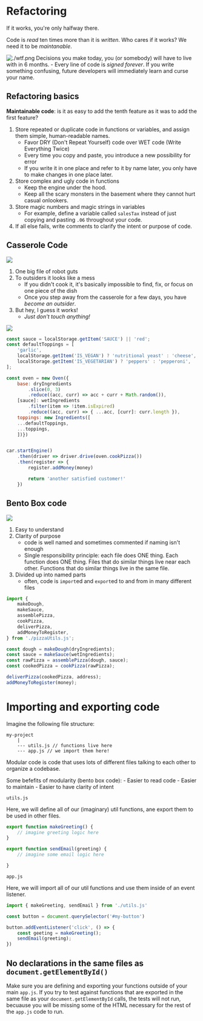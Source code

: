 Refactoring
===

If it works, you're only halfway there.

Code is _read_ ten times more than it is _written_. Who cares if it works? We need it to be _maintanable_.

![./wtf.png](./wtf.png)
Decisions you make today, you (or somebody) will have to live with in 6 months. 
    - Every line of code is _signed forever_. If you write something confusing, future developers will immediately learn and curse your name.


## Refactoring basics

__Maintainable code__: is it as easy to add the tenth feature as it was to add the first feature?

1) Store repeated or duplicate code in functions or variables, and assign them simple, human-readable names.
    - Favor DRY (Don't Repeat Yourself) code over WET code (Write Everything Twice)
    - Every time you copy and paste, you introduce a new possibility for error
    - If you write it in one place and refer to it by name later, you only have to make changes in one place later.
1) Store complex and ugly code in functions
    - Keep the engine under the hood.
    - Keep all the scary monsters in the basement where they cannot hurt casual onlookers.
1) Store magic numbers and magic strings in variables 
    - For example, define a variable called `salesTax` instead of just copying and pasting `.06` throughout your code.
1) If all else fails, write comments to clarify the intent or purpose of code.

## Casserole Code

![](./casserole.png)

1) One big file of robot guts
1) To outsiders it looks like a mess
    - If you didn't cook it, it's basically impossible to find, fix, or focus on one piece of the dish
    - Once you step away from the casserole for a few days, you have _become an outsider_. 
1) But hey, I guess it works!
    - _Just don't touch anything!_

![](./garbage.png)

```js
const sauce = localStorage.getItem('SAUCE') || 'red'; 
const defaultToppings = [
    'garlic',
    localStorage.getItem('IS_VEGAN') ? 'nutritional yeast' : 'cheese',
    localStorage.getItem('IS_VEGETARIAN') ? 'peppers' : 'pepperoni',
];

const oven = new Oven({ 
    base: dryIngredients
        .slice(0, 3)
        .reduce((acc, curr) => acc + curr + Math.random()), 
    [sauce]: wetIngredients
        .filter(item => !item.isExpired)
        .reduce((acc, curr) => { ...acc, [curr]: curr.length }), 
    toppings: new Ingredients([
    ...defaultToppings,
    ...toppings,
    ])})


car.startEngine()
    .then(driver => driver.drive(oven.cookPizza())
    .then(register => {
        register.addMoney(money)

        return 'another satisfied customer!'
    })
```


##  Bento Box code 

![](./bento.png)

1) Easy to understand
1) Clarity of purpose  
    - code is well named and sometimes commented if naming isn't enough
    - Single responsibility principle: each file does ONE thing. Each function does ONE thing. Files that do similar things live near each other. Functions that do similar things live in the same file.
1) Divided up into named parts
    - often, code is `import`ed and `export`ed to and from in many different files

```js
import {
    makeDough, 
    makeSauce, 
    assemblePizza, 
    cookPizza, 
    deliverPizza, 
    addMoneyToRegister,
} from './pizzaUtils.js';

const dough = makeDough(dryIngredients);
const sauce = makeSauce(wetIngredients);
const rawPizza = assemblePizza(dough, sauce);
const cookedPizza = cookPizza(rawPizza);

deliverPizza(cookedPizza, address);
addMoneyToRegister(money);
```

# Importing and exporting code


Imagine the following file structure:

```
my-project
    |
    --- utils.js // functions live here
    --- app.js // we import them here!
```

Modular code is code that uses lots of different files talking to each other to organize a codebase.

Some befefits of modularity (bento box code):
    - Easier to read code
    - Easier to maintain
    - Easier to have clarity of intent

`utils.js`

Here, we will define all of our (imaginary) util functions, ane export them to be used in other files.

```js
export function makeGreeting() {
    // imagine greeting logic here
}

export function sendEmail(greeting) {
    // imagine some email logic here

}
```


`app.js`

Here, we will import all of our util functions and use them inside of an event listener.

```js
import { makeGreeting, sendEmail } from './utils.js'

const button = document.querySelector('#my-button')

button.addEventListener('click', () => {
    const geeting = makeGreeting();
    sendEmail(greeting);
})
```

## No declarations in the same files as `document.getElementById()`

Make sure you are defining and exporting your functions outside of your main `app.js`. If you try to test against functions that are exported in the same file as your `document.getElementById` calls, the tests will not run, becuause you will be missing some of the HTML necessary for the rest of the `app.js` code to run.
